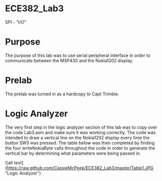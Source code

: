 ECE382_Lab3
===========

SPI - "I/O"

# Purpose
The purpose of this lab was to use serial peripheral interface in order to communicate between the MSP430 and the Nokia1202 display. 

# Prelab
The prelab was turned in as a hardcopy to Capt Trimble. 


# Logic Analyzer

  The very first step in the logic analyzer section of this lab was to copy over the code Lab3.asm and make sure it was working correctly. The code was intended to draw a vertical line on the Nokia1202 display every time the button SW3 was pressed. The table below was then completed by finding the four writeNokiaByte calls throughout the code in order to generate the vertical bar by determining what parameters were being passed in.
  
  
![alt text] (https://raw.github.com/CassieMcPeek/ECE382_Lab3/master/Table1.JPG "Logic Analyzer")
